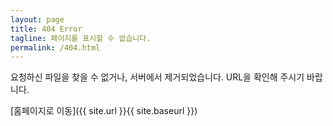 ```yaml
---
layout: page
title: 404 Error
tagline: 페이지를 표시할 수 없습니다.
permalink: /404.html
---
```


요청하신 파일을 찾을 수 없거나, 서버에서 제거되었습니다. 
URL을 확인해 주시기 바랍니다.

[홈페이지로 이동]({{ site.url }}{{ site.baseurl }})
